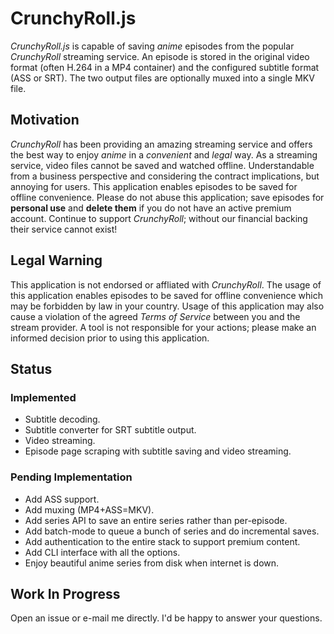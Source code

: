 # CrunchyRoll.js

*CrunchyRoll.js* is capable of saving *anime* episodes from the popular *CrunchyRoll*
streaming service. An episode is stored in the original video format (often
H.264 in a MP4 container) and the configured subtitle format (ASS or SRT). The
two output files are optionally muxed into a single MKV file.

## Motivation

*CrunchyRoll* has been providing an amazing streaming service and offers the
best way to enjoy *anime* in a *convenient* and *legal* way. As a streaming
service, video files cannot be saved and watched offline. Understandable from a
business perspective and considering the contract implications, but annoying for
users. This application enables episodes to be saved for offline convenience.
Please do not abuse this application; save episodes for **personal use** and
**delete them** if you do not have an active premium account. Continue to support
*CrunchyRoll*; without our financial backing their service cannot exist!

## Legal Warning

This application is not endorsed or affliated with *CrunchyRoll*. The usage of
this application enables episodes to be saved for offline convenience which may
be forbidden by law in your country. Usage of this application may also cause a
violation of the agreed *Terms of Service* between you and the stream provider.
A tool is not responsible for your actions; please make an informed decision
prior to using this application.

## Status

### Implemented

* Subtitle decoding.
* Subtitle converter for SRT subtitle output.
* Video streaming.
* Episode page scraping with subtitle saving and video streaming.

### Pending Implementation

* Add ASS support.
* Add muxing (MP4+ASS=MKV).
* Add series API to save an entire series rather than per-episode.
* Add batch-mode to queue a bunch of series and do incremental saves.
* Add authentication to the entire stack to support premium content.
* Add CLI interface with all the options.
* Enjoy beautiful anime series from disk when internet is down.

## Work In Progress

Open an issue or e-mail me directly. I'd be happy to answer your questions.

